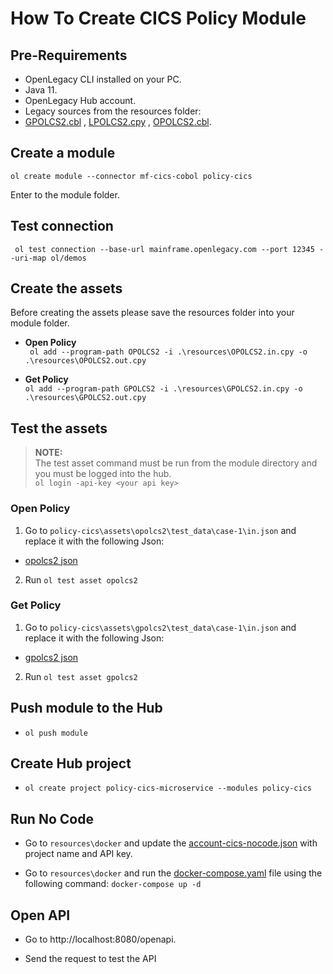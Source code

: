 # How To Create CICS Policy Module

## Pre-Requirements

- OpenLegacy CLI installed on your PC.
- Java 11.
- OpenLegacy Hub account.
- Legacy sources from the resources folder:  
- [GPOLCS2.cbl](./resources/GPOLCS2.cbl) , [LPOLCS2.cpy](./resources/LPOLCS2.cpy) , [OPOLCS2.cbl](./resources/OPOLCS2.cbl).


## Create a module

`ol create module --connector mf-cics-cobol policy-cics`

Enter to the module folder.

## Test connection

` ol test connection --base-url mainframe.openlegacy.com --port 12345 --uri-map ol/demos`

## Create the assets

Before creating the assets please save the resources folder into your module folder.

- **Open Policy**  
  ` ol add --program-path OPOLCS2 -i .\resources\OPOLCS2.in.cpy -o .\resources\OPOLCS2.out.cpy`

- **Get Policy**  
  `ol add --program-path GPOLCS2 -i .\resources\GPOLCS2.in.cpy -o .\resources\GPOLCS2.out.cpy`


## Test the assets

> **NOTE:**  
> The test asset command must be run from the module directory and you must be logged into the hub.  
> `ol login -api-key <your api key>`


### Open Policy

1.  Go to `policy-cics\assets\opolcs2\test_data\case-1\in.json` and replace it with the following Json:

- [opolcs2 json](https://github.com/openlegacy/openlegacy-public-hub-demos/blob/master/mainframe-cics/insurance/resources/test-json/opolcs2.json)

2.  Run `ol test asset opolcs2`

### Get Policy

1.  Go to `policy-cics\assets\gpolcs2\test_data\case-1\in.json` and replace it with the following Json:

- [gpolcs2 json](https://github.com/openlegacy/openlegacy-public-hub-demos/blob/master/mainframe-cics/insurance/resources/test-json/gpolcs2.json)

2.  Run `ol test asset gpolcs2`

## Push module to the Hub

- `ol push module`

## Create Hub project

- `ol create project policy-cics-microservice --modules policy-cics`

## Run No Code

- Go to `resources\docker` and update the [account-cics-nocode.json](./resources/docker/policy-cics-nocode.json) with project name and API key.

- Go to `resources\docker` and run the [docker-compose.yaml](./resources/docker/docker-compose.yml) file using the following command: `docker-compose up -d`

## Open API

- Go to http://localhost:8080/openapi.

- Send the request to test the API